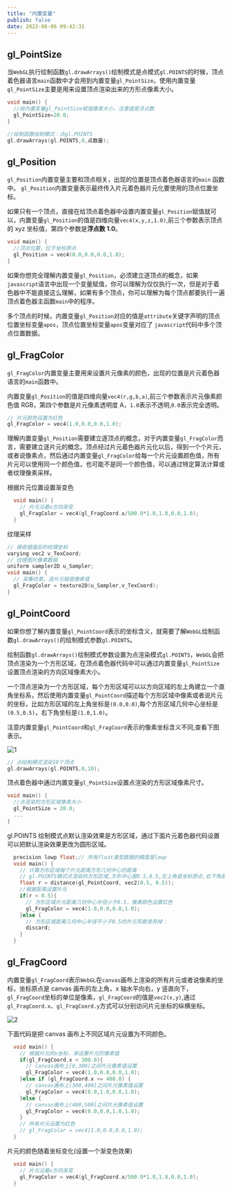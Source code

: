 ```yaml
---
title: "内置变量"
publish: false
date: 2022-06-06 09:42:31
---
```


## gl_PointSize

当`WebGL`执行绘制函数`gl.drawArrays()`绘制模式是点模式`gl.POINTS`的时候，顶点着色器语言`main`函数中才会用到内置变量`gl_PointSize`，使用内置变量`gl_PointSize`主要是用来设置顶点渲染出来的方形点像素大小。

```c
void main() {
  //给内置变量gl_PointSize赋值像素大小，注意值是浮点数
  gl_PointSize=20.0;
}
```

```c
//绘制函数绘制模式：点gl.POINTS
gl.drawArrays(gl.POINTS,0,点数量);
```

## gl_Position

`gl_Position`内置变量主要和顶点相关，出现的位置是顶点着色器语言的`main` 函数中。
`gl_Position`内置变量表示最终传入片元着色器片元化要使用的顶点位置坐标。

如果只有一个顶点，直接在给顶点着色器中设置内置变量`gl_Position`赋值就可以，内置变量`gl_Position`的值是四维向量`vec4(x,y,z,1.0)`,前三个参数表示顶点的 xyz 坐标值，第四个参数是**浮点数 1.0**。

```c
void main() {
  //顶点位置，位于坐标原点
  gl_Position = vec4(0.0,0.0,0.0,1.0);
}
```

如果你想完全理解内置变量`gl_Position`，必须建立逐顶点的概念，如果`javascript`语言中出现一个变量赋值，你可以理解为仅仅执行一次，但是对于着色器中不能直接这么理解，如果有多个顶点，你可以理解为每个顶点都要执行一遍顶点着色器主函数`main`中的程序。

多个顶点的时候，内置变量`gl_Position`对应的值是`attribute`关键字声明的顶点位置坐标变量`apos`，顶点位置坐标变量`apos`变量对应了 `javascript`代码中多个顶点位置数据。

## gl_FragColor

`gl_FragColor`内置变量主要用来设置片元像素的颜色，出现的位置是片元着色器语言的`main`函数中。

内置变量`gl_Position`的值是四维向量`vec4(r,g,b,a)`,前三个参数表示片元像素颜色值 RGB，第四个参数是片元像素透明度 A，`1.0`表示不透明,`0.0`表示完全透明。

```c
// 片元颜色设置为红色
gl_FragColor = vec4(1.0,0.0,0.0,1.0);
```

理解内置变量`gl_Position`需要建立逐顶点的概念，对于内置变量`gl_FragColor`而言，需要建立逐片元的概念。顶点经过片元着色器片元化以后，得到一个个片元，或者说像素点，然后通过内置变量`gl_FragColor`给每一个片元设置颜色值，所有片元可以使用同一个颜色值，也可能不是同一个颜色值，可以通过特定算法计算或者纹理像素采样。

根据片元位置设置渐变色

```c
  void main() {
    // 片元沿着x方向渐变
    gl_FragColor = vec4(gl_FragCoord.x/500.0*1.0,1.0,0.0,1.0);
  }
```

纹理采样

```c
// 接收插值后的纹理坐标
varying vec2 v_TexCoord;
// 纹理图片像素数据
uniform sampler2D u_Sampler;
void main() {
  // 采集纹素，逐片元赋值像素值
  gl_FragColor = texture2D(u_Sampler,v_TexCoord);
}
```

## gl_PointCoord

如果你想了解内置变量`gl_PointCoord`表示的坐标含义，就需要了解`WebGL`绘制函数`gl.drawArrays()`的绘制模式参数`gl.POINTS`。

绘制函数`gl.drawArrays()`绘制模式参数设置为点渲染模式`gl.POINTS`，`WebGL`会把顶点渲染为一个方形区域，在顶点着色器代码中可以通过内置变量`gl_PointSize`设置顶点渲染的方向区域像素大小。

一个顶点渲染为一个方形区域，每个方形区域可以以方向区域的左上角建立一个直角坐标系，然后使用内置变量`gl_PointCoord`描述每个方形区域中像素或者说片元的坐标，比如方形区域的左上角坐标是`(0.0,0.0)`,每个方形区域几何中心坐标是`(0.5,0.5)`，右下角坐标是`(1.0,1.0)`。

注意内置变量`gl_PointCoord`和`gl_FragCoord`表示的像素坐标含义不同,查看下图表示。

![1](https://piclog-1257285586.cos.ap-guangzhou.myqcloud.com/uPic/lWwsVL.png)

```c
// 点绘制模式渲染10个顶点
gl.drawArrays(gl.POINTS,0,10);
```

顶点着色器中通过内置变量`gl_PointSize`设置点渲染的方形区域像素尺寸。

```c
void main() {
  //点渲染的方形区域像素大小
  gl_PointSize = 20.0;
  ...
}
```

gl.POINTS 绘制模式点默认渲染效果是方形区域，通过下面片元着色器代码设置可以把默认渲染效果更改为圆形区域。

```c
  precision lowp float;// 所有float类型数据的精度是lowp
  void main() {
    // 计算方形区域每个片元距离方形几何中心的距离
    // gl.POINTS模式点渲染的方形区域,方形中心是0.5,0.5,左上角是坐标原点,右下角是1.0,1.0，
    float r = distance(gl_PointCoord, vec2(0.5, 0.5));
    //根据距离设置片元
    if(r < 0.5){
      // 方形区域片元距离几何中心半径小于0.5，像素颜色设置红色
      gl_FragColor = vec4(1.0,0.0,0.0,1.0);
    }else {
      // 方形区域距离几何中心半径不小于0.5的片元剪裁舍弃掉：
      discard;
    }
  }
```

## gl_FragCoord

内置变量`gl_FragCoord`表示`WebGL`在`canvas`画布上渲染的所有片元或者说像素的坐标，坐标原点是 canvas 画布的左上角，x 轴水平向右，y 竖直向下，`gl_FragCoord`坐标的单位是像素，`gl_FragCoord`的值是`vec2(x,y)`,通过`gl_FragCoord.x`、`gl_FragCoord.y`方式可以分别访问片元坐标的纵横坐标。

![2](https://piclog-1257285586.cos.ap-guangzhou.myqcloud.com/uPic/BBDvLC.png)

下面代码是把 canvas 画布上不同区域片元设置为不同颜色。

```c
  void main() {
    // 根据片元的x坐标，来设置片元的像素值
    if(gl_FragCoord.x < 300.0){
      // canvas画布上[0,300)之间片元像素值设置
      gl_FragColor = vec4(1.0,0.0,0.0,1.0);
    }else if (gl_FragCoord.x <= 400.0) {
      // canvas画布上(300,400]之间片元像素值设置
      gl_FragColor = vec4(0.0,1.0,0.0,1.0);
    }else {
      // canvas画布上(400,500]之间片元像素值设置
      gl_FragColor = vec4(0.0,0.0,1.0,1.0);
    }
    // 所有片元设置为红色
    // gl_FragColor = vec4(1.0,0.0,0.0,1.0);
  }
```

片元的颜色随着坐标变化(设置一个渐变色效果)

```c
  void main() {
    // 片元沿着x方向渐变
    gl_FragColor = vec4(gl_FragCoord.x/500.0*1.0,1.0,0.0,1.0);
  }
```
